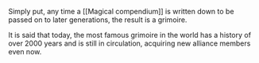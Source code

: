 Simply put, any time a [[Magical compendium]] is written down to be passed on to later generations, the result is a grimoire.

It is said that today, the most famous grimoire in the world has a history of over 2000 years and is still in circulation, acquiring new alliance members even now.

